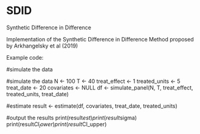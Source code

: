 # SDID
Synthetic Difference in Difference

Implementation of the Synthetic Difference in Difference Method proposed by Arkhangelsky et al (2019)

Example code:


#simulate the data


#simulate the data
N <- 100
T <- 40
treat_effect <- 1
treated_units <- 5
treat_date <- 20
covariates <- NULL
df <- simulate_panel(N, T, treat_effect, treated_units, treat_date)

#estimate
result <- estimate(df, covariates, treat_date, treated_units)


#output the results
print(result$est)
print(result$sigma)
print(result$CI_lower)
print(result$CI_upper)
